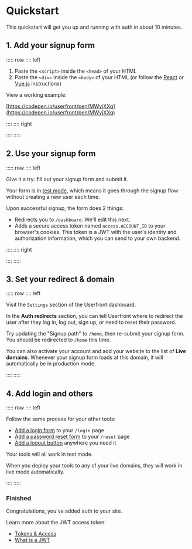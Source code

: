 # Quickstart

This quickstart will get you up and running with auth in about 10 minutes.

## 1. Add your signup form

::::: row
:::: left

1. Paste the `<script>` inside the `<head>` of your HTML
2. Paste the `<div>` inside the `<body>` of your HTML (or follow the [React](/guide/toolkit/automatic-signup-form-react.html) or [Vue.js](/guide/toolkit/automatic-signup-form-vue.html) instructions)

View a working example:

[https://codepen.io/userfront/pen/MWyjXXq](https://codepen.io/userfront/pen/MWyjXXq)

::::
:::: right

<install-html display-title="Signup form"/>

::::
:::::

## 2. Use your signup form

::::: row
:::: left

Give it a try: fill out your signup form and submit it.

Your form is in [test mode](/guide/test-mode.html), which means it goes through the signup flow without creating a new user each time.

Upon successful signup, the form does 2 things:

- Redirects you to `/dashboard`. We'll edit this next.
- Adds a secure access token named <code>access.ACCOUNT_ID</code> to your browser's cookies. This token is a JWT with the user's identity and authorization information, which you can send to your own backend.

::::
:::: right

<iframe-demo display-title="Signup form"></iframe-demo>

::::
:::::

## 3. Set your redirect & domain

::::: row
:::: left

Visit the `Settings` section of the Userfront dashboard.

In the **Auth redirects** section, you can tell Userfront where to redirect the user after they log in, log out, sign up, or need to reset their password.

Try updating the "Signup path" to `/home`, then re-submit your signup form. You should be redirected to `/home` this time.

You can also activate your account and add your website to the list of **Live domains**. Whenever your signup form loads at this domain, it will automatically be in production mode.

::::
:::::

## 4. Add login and others

::::: row
:::: left

Follow the same process for your other tools:

- [Add a login form](/guide/toolkit/automatic-login-form-html.html) to your `/login` page
- [Add a password reset form](/guide/toolkit/automatic-password-reset-form-html.html) to your `/reset` page
- [Add a logout button](/guide/toolkit/automatic-logout-button-html.html) anywhere you need it

Your tools will all work in test mode.

When you deploy your tools to any of your live domains, they will work in live mode automatically.

::::
:::::

### Finished

Congratulations, you've added auth to your site.

Learn more about the JWT access token:

- [Tokens & Access](/guide/auth/)
- [What is a JWT](/guide/jwt-json-web-token.html)
